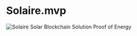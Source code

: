 # Solaire.mvp

![Solaire Solar Blockchain Solution Proof of Energy]([main/Ekran%20Resmi%202023-10-04%2022.03.59.png)
